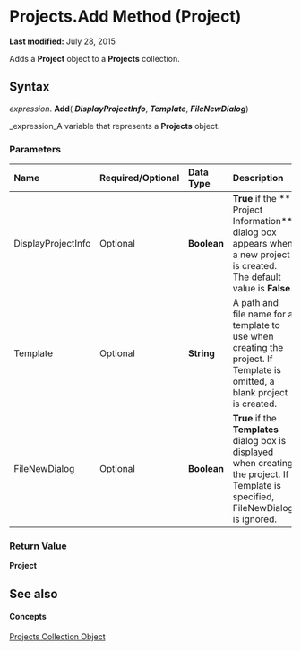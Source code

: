 
# Projects.Add Method (Project)

 **Last modified:** July 28, 2015

Adds a  **Project** object to a **Projects** collection.

## Syntax

 _expression_. **Add**( **_DisplayProjectInfo_**,  **_Template_**,  **_FileNewDialog_**)

 _expression_A variable that represents a  **Projects** object.


### Parameters



|**Name**|**Required/Optional**|**Data Type**|**Description**|
|:-----|:-----|:-----|:-----|
|DisplayProjectInfo|Optional| **Boolean**| **True** if the ** Project Information** dialog box appears when a new project is created. The default value is **False**.|
|Template|Optional| **String**|A path and file name for a template to use when creating the project. If Template is omitted, a blank project is created.|
|FileNewDialog|Optional| **Boolean**| **True** if the **Templates** dialog box is displayed when creating the project. If Template is specified, FileNewDialog is ignored.|

### Return Value

 **Project**


## See also


#### Concepts


 [Projects Collection Object](5a254428-f50d-e74f-dd31-5cdb260a4364.md)
